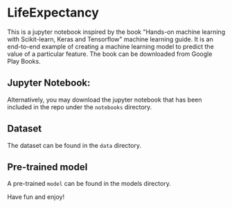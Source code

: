 # LifeExpectancy
This is a jupyter notebook inspired by the book "Hands-on machine learning with Scikit-learn, Keras and Tensorflow" machine learning guide. It is an end-to-end example of creating a machine learning model to predict the value of a particular feature. The book can be downloaded from Google Play Books. 

## Jupyter Notebook: 
Alternatively, you may download the jupyter notebook that has been included in the repo under the `notebooks` directory. 

## Dataset
The dataset can be found in the `data` directory. 

## Pre-trained model
A pre-trained `model` can be found in the models directory.


Have fun and enjoy!

